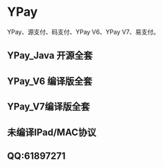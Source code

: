 # YPay
YPay、源支付、码支付、YPay V6、YPay V7、易支付。
## YPay_Java 开源全套
## YPay_V6 编译版全套
## YPay_V7编译版全套
## 未编译IPad/MAC协议
## QQ:61897271
